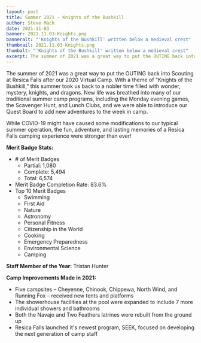 ```yaml
---
layout: post
title: Summer 2021 - Knights of the Bushkill
author: Steve Mach
date: 2021-11-03
banner: 2021.11.03-Knights.png
banneralt: "'Knights of the Bushkill' written below a medieval crest"
thumbnail: 2021.11.03-Knights.png
thumbalt: "'Knights of the Bushkill' written below a medieval crest"
excerpt: The summer of 2021 was a great way to put the OUTING back into Scouting at...
---
```


The summer of 2021 was a great way to put the OUTING back into Scouting at Resica Falls after our 2020 Virtual Camp. With a theme of “Knights of the Bushkill,” this summer took us back to a nobler time filled with wonder, mystery, knights, and dragons. New life was breathed into many of our traditional summer camp programs, including the Monday evening games, the Scavenger Hunt, and Lunch Clubs, and we were able to introduce our Quest Board to add new adventures to the week in camp. 

While COVID-19 might have caused some modifications to our typical summer operation, the fun, adventure, and lasting memories of a Resica Falls camping experience were stronger than ever!


**Merit Badge Stats:**
- \# of Merit Badges
  - Partial: 1,080
  - Complete: 5,494
  - Total: 6,574
- Merit Badge Completion Rate: 83.6%
- Top 10 Merit Badges
  - Swimming
  - First Aid
  - Nature
  -	Astronomy
  -	Personal Fitness
  -	Citizenship in the World
  -	Cooking
  -	Emergency Preparedness
  -	Environmental Science
  -	Camping


**Staff Member of the Year:** Tristan Hunter    

**Camp Improvements Made in 2021:**
- Five campsites – Cheyenne, Chinook, Chippewa, North Wind, and Running Fox – received new tents and platforms
- The showerhouse facilities at the pool were expanded to include 7 more individual showers and bathrooms
- Both the Navajo and Two Feathers latrines were rebuilt from the ground up
- Resica Falls launched it's newest program, SEEK, focused on developing the next generation of camp staff

